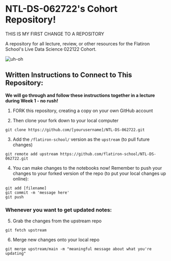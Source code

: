 # NTL-DS-062722's Cohort Repository!

THIS IS MY FIRST CHANGE TO A REPOSITORY

A repository for all lecture, review, or other resources for the Flatiron School's Live Data Science 022122 Cohort.

![uh-oh](https://media.giphy.com/media/igDIvcIMMGIne/giphy.gif)

## Written Instructions to Connect to This Repository:

**We will go through and follow these instructions together in a lecture during Week 1 - no rush!** 

1. FORK this repository, creating a copy on your own GitHub account

2. Then clone your fork down to your local computer
```
git clone https://github.com/[yourusername]/NTL-DS-062722.git
```

3. Add the `/flatiron-school/` version as the `upstream` (to pull future changes)
```
git remote add upstream https://github.com/flatiron-school/NTL-DS-062722.git
```

4. You can make changes to the notebooks now! Remember to push your changes to your forked version of the repo (to put your local changes up online):
```
git add [filename]
git commit -m 'message here'
git push
```

### Whenever you want to get updated notes:

5. Grab the changes from the upstream repo
```
git fetch upstream
```

6. Merge new changes onto your local repo
```
git merge upstream/main -m "meaningful message about what you're updating"
```
